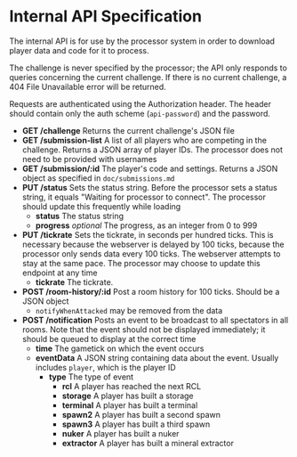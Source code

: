 # Internal API Specification

The internal API is for use by the processor system in order to download player data and code for it to process.

The challenge is never specified by the processor; the API only responds to queries concerning the current challenge. If there is no current challenge, a 404 File Unavailable error will be returned.

Requests are authenticated using the Authorization header. The header should contain only the auth scheme (`api-password`) and the password.

- **GET /challenge** Returns the current challenge's JSON file
- **GET /submission-list** A list of all players who are competing in the challenge. Returns a JSON array of player IDs. The processor does not need to be provided with usernames
- **GET /submission/:id** The player's code and settings. Returns a JSON object as specified in `doc/submissions.md`
- **PUT /status** Sets the status string. Before the processor sets a status string, it equals "Waiting for processor to connect". The processor should update this frequently while loading
    - **status** The status string
    - **progress** _optional_ The progress, as an integer from 0 to 999
- **PUT /tickrate** Sets the tickrate, in seconds per hundred ticks. This is necessary because the webserver is delayed by 100 ticks, because the processor only sends data every 100 ticks. The webserver attempts to stay at the same pace. The processor may choose to update this endpoint at any time
    - **tickrate** The tickrate.
- **POST /room-history/:id** Post a room history for 100 ticks. Should be a JSON object
    - `notifyWhenAttacked` may be removed from the data
- **POST /notification** Posts an event to be broadcast to all spectators in all rooms. Note that the event should not be displayed immediately; it should be queued to display at the correct time
    - **time** The gametick on which the event occurs
    - **eventData** A JSON string containing data about the event. Usually includes `player`, which is the player ID
        - **type** The type of event
            - **rcl** A player has reached the next RCL
            - **storage** A player has built a storage
            - **terminal** A player has built a terminal
            - **spawn2** A player has built a second spawn
            - **spawn3** A player has built a third spawn
            - **nuker** A player has built a nuker
            - **extractor** A player has built a mineral extractor
